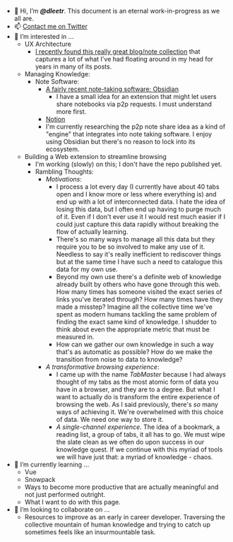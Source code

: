 <!---
A friendly reminder from the past to do something with this page; even on first transcription it seems overbloated.
--->
- 👋 Hi, I’m ***@dleetr***. This document is an eternal work-in-progress as we all are.
- 📫 [Contact me on Twitter](https://twitter.com/__dleetr__)
- 👀 I’m interested in ...
  - UX Architecture
    - [I recently found this really great blog/note collection](https://alexanderobenauer.com/) that captures a lot of what I've had
    floating around in my head for years in many of its posts.
  - Managing Knowledge:
    - Note Software:
      - [A fairly recent note-taking software: Obsidian](https://obsidian.md/)
        - I have a small idea for an extension that might let users share notebooks via p2p requests. I must understand more first.
      - [Notion](https://www.notion.so/)
      - I'm currently researching the p2p note share idea as a kind of "engine" that integrates into note taking software. I enjoy using Obsidian but there's no reason to lock into its ecosystem.
  - Building a Web extension to streamline browsing
    - I'm working (slowly) on this; I don't have the repo published yet. 
    - Rambling Thoughts:
      - *Motivations*:
        - I process a lot every day (I currently have about 40 tabs open and I know more or less where everything is) 
        and end up with a lot of interconnected data. I hate the idea of losing this data, but I often end up having to purge much of it.
        Even if I don't ever use it I would rest much easier if I could just capture this data rapidly without breaking the flow of actually learning.
        - There's so many ways to manage all this data but they require you to be so involved to make any use of it. Needless to say
        it's really inefficient to rediscover things but at the same time I have such a need to catalogue this data for my own use.
        - Beyond my own use there's a definite web of knowledge already built by others who have gone through this web. How many times has someone visited the
        exact series of links you've iterated through? How many times have they made a misstep? Imagine all the collective time we've spent as modern humans
        tackling the same problem of finding the exact same kind of knowledge. I shudder to think about even the appropriate metric that must be measured in.
        - How can we gather our own knowledge in such a way that's as automatic as possible? How do we make the transition from noise to data to knowledge?
      - *A transformative browsing experience*:
        - I came up with the name *TabMaster* because I had always thought of my tabs as the most atomic form of data you have in a browser, and they are to a degree.
        But what I want to actually do is transform the entire experience of browsing the web. As I said previously, there's *so* many ways of achieving it. We're overwhelmed
        with this choice of data. We need one way to store it.
        - *A single-channel experience*. The idea of a bookmark, a reading list, a group of tabs, it all has to go. We must wipe the slate clean as we often do upon success
        in our knowledge quest. If we continue with this myriad of tools we will have just that: a myriad of knowledge - chaos.
- 🌱 I’m currently learning ...
  - Vue
  - Snowpack
  - Ways to become more productive that are actually meaningful and not just performed outright.
  - What I want to do with this page.
- 💞️ I’m looking to collaborate on ...
  - Resources to improve as an early in career developer. Traversing the collective mountain of human knowledge and trying to catch up sometimes feels like an insurmountable task.
<!---
dleetr/dleetr is a ✨ special ✨ repository because its `README.md` (this file) appears on your GitHub profile.
You can click the Preview link to take a look at your changes.
--->
